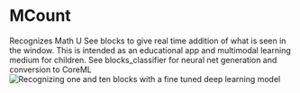 # MCount

Recognizes Math U See blocks to give real time addition of what is seen in the window. This is intended as an educational app and multimodal learning medium for children.
See blocks_classifier for neural net generation and conversion to CoreML
![Recognizing one and ten blocks with a fine tuned deep learning model](https://media.giphy.com/media/qwW2Jp1e0HDfq/giphy.gif)
